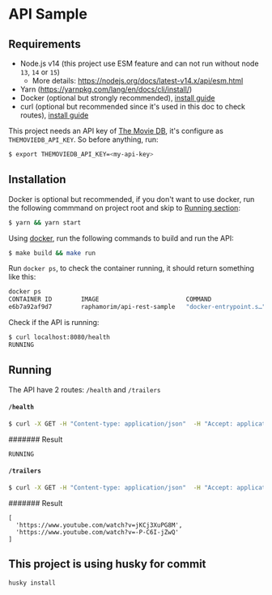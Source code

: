 # API Sample

## Requirements

- Node.js v14 (this project use ESM feature and can not run without node `13`, `14` or `15`)
	- More details: https://nodejs.org/docs/latest-v14.x/api/esm.html
- Yarn (https://yarnpkg.com/lang/en/docs/cli/install/)
- Docker (optional but strongly recommended), [install guide](https://docs.docker.com/get-docker/)
- curl (optional but recommended since it's used in this doc to check routes), [install guide](https://curl.haxx.se/download.html)

This project needs an API key of [The Movie DB](https://www.themoviedb.org/), it's configure as `THEMOVIEDB_API_KEY`. So before anything, run:

```zsh
$ export THEMOVIEDB_API_KEY=<my-api-key>
```

## Installation

Docker is optional but recommended, if you don't want to use docker, run the following commmand on project root and skip to [Running section](#Running):

```zsh
$ yarn && yarn start
```

Using [docker](https://docs.docker.com/), run the following commands to build and run the API:

```zsh
$ make build && make run
```

Run `docker ps`, to check the container running, it should return something like this:

```zsh
docker ps
CONTAINER ID        IMAGE                        COMMAND                  CREATED             STATUS              PORTS                    NAMES
e6b7a92af9d7        raphamorim/api-rest-sample   "docker-entrypoint.s…"   9 seconds ago       Up 8 seconds        0.0.0.0:8000->8080/tcp   happy_buck
```

Check if the API is running:

```zsh
$ curl localhost:8080/health
RUNNING
```

## Running

The API have 2 routes: `/health` and `/trailers`

#### `/health`

```zsh
$ curl -X GET -H "Content-type: application/json"  -H "Accept: application/json" -d '{"url":"https://content.viaplay.se/pc-se/film/bad-boys-for-life-2020"}' "http://localhost:8080/health"
```

####### Result

```
RUNNING
```

#### `/trailers`

```zsh
$ curl -X GET -H "Content-type: application/json"  -H "Accept: application/json" -d '{"url":"https://content.viaplay.se/pc-se/film/bad-boys-for-life-2020"}' "http://localhost:8080/trailers"
```

####### Result

```
[
  'https://www.youtube.com/watch?v=jKCj3XuPG8M',
  'https://www.youtube.com/watch?v=-P-C6I-jZwQ'
]
```

## This project is using husky for commit 

```zsh
husky install
```